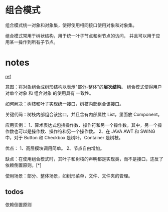 # 组合模式

组合模式统一对象和对象集，使得使用相同接口使用对象和对象集。

组合模式常用于树状结构，用于统一叶子节点和树节点的访问，
并且可以用于应用某一操作到所有子节点。

# notes

[ref](https://www.runoob.com/design-pattern/composite-pattern.html#:~:text=%E7%BB%84%E5%90%88%E6%A8%A1%E5%BC%8F%EF%BC%88Composite%20Pattern%EF%BC%89%EF%BC%8C,%E8%87%AA%E5%B7%B1%E5%AF%B9%E8%B1%A1%E7%BB%84%E7%9A%84%E7%B1%BB%E3%80%82)

意图：将对象组合成树形结构以表示"部分-整体"的**层次结构**。
     组合模式使得用户 对单个对象 和 组合对象 的使用具有 一致性。

如何解决：树枝和叶子实现统一接口，树枝内部组合该接口。

关键代码：树枝内部组合该接口，并且含有内部属性 List，里面放 Component。

应用实例： 
1、算术表达式包括操作数、操作符和另一个操作数，其中，另一个操作数也可以是操作数、操作符和另一个操作数。 
2、在 JAVA AWT 和 SWING 中，对于 Button 和 Checkbox 是树叶，Container 是树枝。

优点： 1、高层模块调用简单。 2、节点自由增加。

缺点：在使用组合模式时，其叶子和树枝的声明都是实现类，而不是接口，违反了依赖倒置原则。[*]

使用场景：部分、整体场景，如树形菜单，文件、文件夹的管理。

## todos

依赖倒置原则

